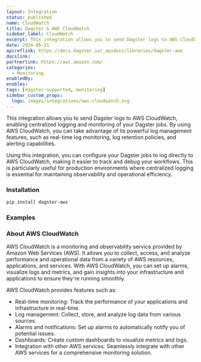```yaml
---
layout: Integration
status: published
name: CloudWatch
title: Dagster & AWS CloudWatch
sidebar_label: CloudWatch
excerpt: This integration allows you to send Dagster logs to AWS CloudWatch, enabling centralized logging and monitoring of your Dagster jobs.
date: 2024-06-21
apireflink: https://docs.dagster.io/_apidocs/libraries/dagster-aws
docslink:
partnerlink: https://aws.amazon.com/
categories:
  - Monitoring
enabledBy:
enables:
tags: [dagster-supported, monitoring]
sidebar_custom_props: 
  logo: images/integrations/aws-cloudwatch.svg
---
```


This integration allows you to send Dagster logs to AWS CloudWatch, enabling centralized logging and monitoring of your Dagster jobs. By using AWS CloudWatch, you can take advantage of its powerful log management features, such as real-time log monitoring, log retention policies, and alerting capabilities.

Using this integration, you can configure your Dagster jobs to log directly to AWS CloudWatch, making it easier to track and debug your workflows. This is particularly useful for production environments where centralized logging is essential for maintaining observability and operational efficiency.

### Installation

```bash
pip install dagster-aws
```

### Examples

<CodeExample path="docs_beta_snippets/docs_beta_snippets/integrations/aws-cloudwatch.py" language="python" />

### About AWS CloudWatch

AWS CloudWatch is a monitoring and observability service provided by Amazon Web Services (AWS). It allows you to collect, access, and analyze performance and operational data from a variety of AWS resources, applications, and services. With AWS CloudWatch, you can set up alarms, visualize logs and metrics, and gain insights into your infrastructure and applications to ensure they're running smoothly.

AWS CloudWatch provides features such as:

- Real-time monitoring: Track the performance of your applications and infrastructure in real-time.
- Log management: Collect, store, and analyze log data from various sources.
- Alarms and notifications: Set up alarms to automatically notify you of potential issues.
- Dashboards: Create custom dashboards to visualize metrics and logs.
- Integration with other AWS services: Seamlessly integrate with other AWS services for a comprehensive monitoring solution.

